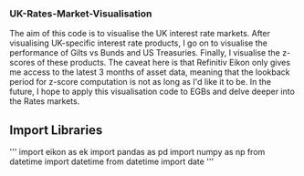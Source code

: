 ### UK-Rates-Market-Visualisation
The aim of this code is to visualise the UK interest rate markets. After visualising UK-specific interest rate products, I go on to visualise the performance of Gilts vs Bunds and US Treasuries. Finally, I visualise the z-scores of these products. The caveat here is that Refinitiv Eikon only gives me access to the latest 3 months of asset data, meaning that the lookback period for z-score computation is not as long as I'd like it to be.
In the future, I hope to apply this visualisation code to EGBs and delve deeper into the Rates markets.

## Import Libraries
'''
import eikon as ek
import pandas as pd
import numpy as np
from datetime import datetime
from datetime import date
'''
